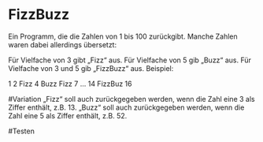 # FizzBuzz

Ein Programm, die die Zahlen von 1 bis 100 zurückgibt. Manche Zahlen waren dabei allerdings übersetzt:

Für Vielfache von 3 gibt „Fizz“ aus.
Für Vielfache von 5 gib „Buzz“ aus.
Für Vielfache von 3 und 5 gib „FizzBuzz“ aus.
Beispiel:

1
2
Fizz
4
Buzz
Fizz
7
...
14
FizzBuz
16

#Variation
„Fizz“ soll auch zurückgegeben werden, wenn die Zahl eine 3 als Ziffer enthält, z.B. 13. „Buzz“ soll auch zurückgegeben werden, wenn die Zahl eine 5 als Ziffer enthält, z.B. 52.

#Testen
